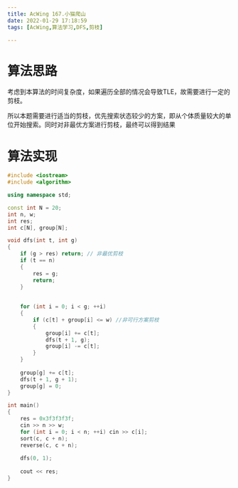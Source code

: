 ```yaml
---
title: AcWing 167.小猫爬山
date: 2022-01-29 17:18:59
tags: [AcWing,算法学习,DFS,剪枝]

---
```


# 算法思路

考虑到本算法的时间复杂度，如果遍历全部的情况会导致TLE，故需要进行一定的剪枝。

所以本题需要进行适当的剪枝，优先搜索状态较少的方案，即从个体质量较大的单位开始搜索。同时对非最优方案进行剪枝，最终可以得到结果

# 算法实现

```c++
#include <iostream>
#include <algorithm>

using namespace std;

const int N = 20;
int n, w;
int res;
int c[N], group[N];

void dfs(int t, int g)
{
    if (g > res) return; // 非最优剪枝
    if (t == n) 
    {
        res = g;    
        return;
    }
    
    
    for (int i = 0; i < g; ++i)
    {
        if (c[t] + group[i] <= w) //非可行方案剪枝
        {
            group[i] += c[t];
            dfs(t + 1, g);
            group[i] -= c[t];
        }
    }
    
    group[g] += c[t];
    dfs(t + 1, g + 1);
    group[g] = 0;
}

int main()
{
    res = 0x3f3f3f3f;
    cin >> n >> w;
    for (int i = 0; i < n; ++i) cin >> c[i];
    sort(c, c + n);
    reverse(c, c + n);
    
    dfs(0, 1);
    
    cout << res;
}
```

